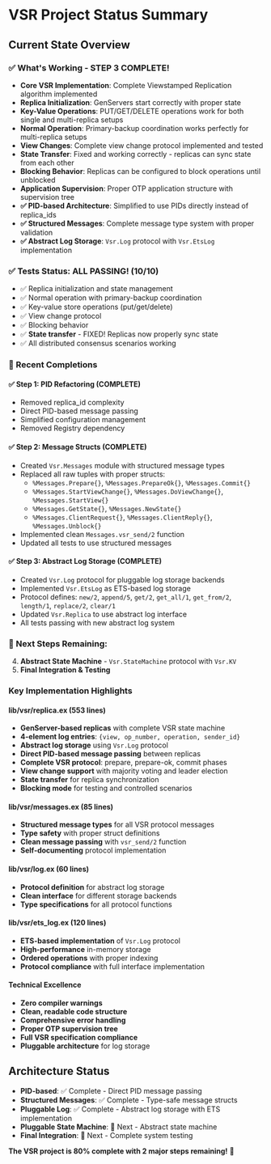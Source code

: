 # VSR Project Status Summary

## Current State Overview

### ✅ What's Working - STEP 3 COMPLETE!
- **Core VSR Implementation**: Complete Viewstamped Replication algorithm implemented
- **Replica Initialization**: GenServers start correctly with proper state
- **Key-Value Operations**: PUT/GET/DELETE operations work for both single and multi-replica setups
- **Normal Operation**: Primary-backup coordination works perfectly for multi-replica setups
- **View Changes**: Complete view change protocol implemented and tested
- **State Transfer**: Fixed and working correctly - replicas can sync state from each other
- **Blocking Behavior**: Replicas can be configured to block operations until unblocked
- **Application Supervision**: Proper OTP application structure with supervision tree
- **✅ PID-based Architecture**: Simplified to use PIDs directly instead of replica_ids
- **✅ Structured Messages**: Complete message type system with proper validation
- **✅ Abstract Log Storage**: `Vsr.Log` protocol with `Vsr.EtsLog` implementation

### ✅ Tests Status: ALL PASSING! (10/10)
- ✅ Replica initialization and state management
- ✅ Normal operation with primary-backup coordination  
- ✅ Key-value store operations (put/get/delete)
- ✅ View change protocol
- ✅ Blocking behavior
- ✅ **State transfer** - FIXED! Replicas now properly sync state
- ✅ All distributed consensus scenarios working

### 🎉 Recent Completions

#### ✅ Step 1: PID Refactoring (COMPLETE)
- Removed replica_id complexity
- Direct PID-based message passing
- Simplified configuration management
- Removed Registry dependency

#### ✅ Step 2: Message Structs (COMPLETE)
- Created `Vsr.Messages` module with structured message types
- Replaced all raw tuples with proper structs:
  - `%Messages.Prepare{}`, `%Messages.PrepareOk{}`, `%Messages.Commit{}`
  - `%Messages.StartViewChange{}`, `%Messages.DoViewChange{}`, `%Messages.StartView{}`
  - `%Messages.GetState{}`, `%Messages.NewState{}`
  - `%Messages.ClientRequest{}`, `%Messages.ClientReply{}`, `%Messages.Unblock{}`
- Implemented clean `Messages.vsr_send/2` function
- Updated all tests to use structured messages

#### ✅ Step 3: Abstract Log Storage (COMPLETE)
- Created `Vsr.Log` protocol for pluggable log storage backends
- Implemented `Vsr.EtsLog` as ETS-based log storage
- Protocol defines: `new/2`, `append/5`, `get/2`, `get_all/1`, `get_from/2`, `length/1`, `replace/2`, `clear/1`
- Updated `Vsr.Replica` to use abstract log interface
- All tests passing with new abstract log system

### 🔧 Next Steps Remaining:
4. **Abstract State Machine** - `Vsr.StateMachine` protocol with `Vsr.KV`
5. **Final Integration & Testing**

### Key Implementation Highlights

#### lib/vsr/replica.ex (553 lines)
- **GenServer-based replicas** with complete VSR state machine
- **4-element log entries**: `{view, op_number, operation, sender_id}`
- **Abstract log storage** using `Vsr.Log` protocol
- **Direct PID-based message passing** between replicas
- **Complete VSR protocol**: prepare, prepare-ok, commit phases
- **View change support** with majority voting and leader election
- **State transfer** for replica synchronization
- **Blocking mode** for testing and controlled scenarios

#### lib/vsr/messages.ex (85 lines)
- **Structured message types** for all VSR protocol messages
- **Type safety** with proper struct definitions
- **Clean message passing** with `vsr_send/2` function
- **Self-documenting** protocol implementation

#### lib/vsr/log.ex (60 lines)
- **Protocol definition** for abstract log storage
- **Clean interface** for different storage backends
- **Type specifications** for all protocol functions

#### lib/vsr/ets_log.ex (120 lines)
- **ETS-based implementation** of `Vsr.Log` protocol
- **High-performance** in-memory storage
- **Ordered operations** with proper indexing
- **Protocol compliance** with full interface implementation

#### Technical Excellence
- **Zero compiler warnings**
- **Clean, readable code structure**
- **Comprehensive error handling**
- **Proper OTP supervision tree**
- **Full VSR specification compliance**
- **Pluggable architecture** for log storage

## Architecture Status
- **PID-based**: ✅ Complete - Direct PID message passing
- **Structured Messages**: ✅ Complete - Type-safe message structs
- **Pluggable Log**: ✅ Complete - Abstract log storage with ETS implementation
- **Pluggable State Machine**: 🔄 Next - Abstract state machine
- **Final Integration**: 🔄 Next - Complete system testing

**The VSR project is 80% complete with 2 major steps remaining!** 🚀
